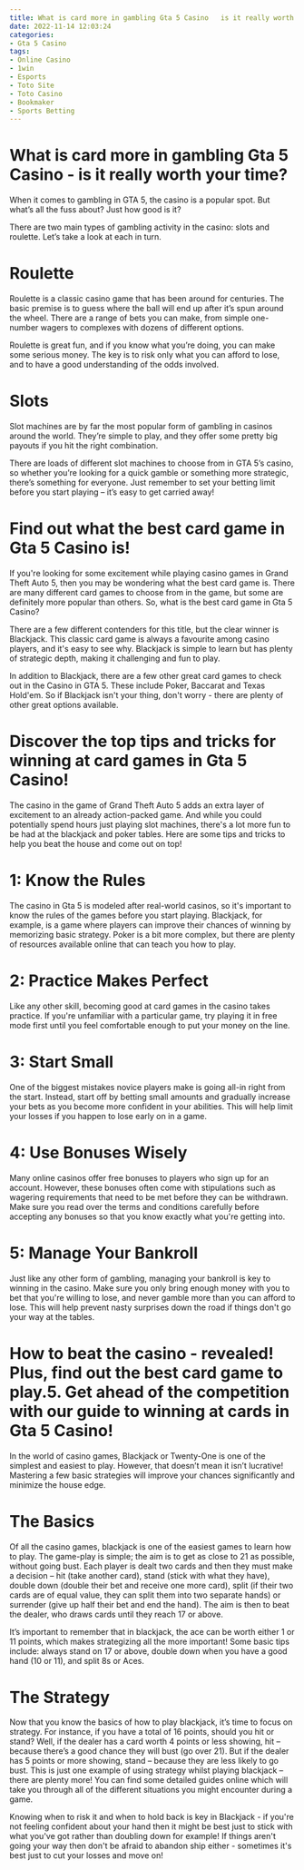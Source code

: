 ```yaml
---
title: What is card more in gambling Gta 5 Casino   is it really worth your time
date: 2022-11-14 12:03:24
categories:
- Gta 5 Casino
tags:
- Online Casino
- 1win
- Esports
- Toto Site
- Toto Casino
- Bookmaker
- Sports Betting
---
```



#  What is card more in gambling Gta 5 Casino - is it really worth your time?

When it comes to gambling in GTA 5, the casino is a popular spot. But what’s all the fuss about? Just how good is it?

There are two main types of gambling activity in the casino: slots and roulette. Let’s take a look at each in turn.

# Roulette

Roulette is a classic casino game that has been around for centuries. The basic premise is to guess where the ball will end up after it’s spun around the wheel. There are a range of bets you can make, from simple one-number wagers to complexes with dozens of different options.

Roulette is great fun, and if you know what you’re doing, you can make some serious money. The key is to risk only what you can afford to lose, and to have a good understanding of the odds involved.

# Slots

Slot machines are by far the most popular form of gambling in casinos around the world. They’re simple to play, and they offer some pretty big payouts if you hit the right combination.

There are loads of different slot machines to choose from in GTA 5’s casino, so whether you’re looking for a quick gamble or something more strategic, there’s something for everyone. Just remember to set your betting limit before you start playing – it’s easy to get carried away!

#  Find out what the best card game in Gta 5 Casino is!

If you're looking for some excitement while playing casino games in Grand Theft Auto 5, then you may be wondering what the best card game is. There are many different card games to choose from in the game, but some are definitely more popular than others. So, what is the best card game in Gta 5 Casino?

There are a few different contenders for this title, but the clear winner is Blackjack. This classic card game is always a favourite among casino players, and it's easy to see why. Blackjack is simple to learn but has plenty of strategic depth, making it challenging and fun to play.

In addition to Blackjack, there are a few other great card games to check out in the Casino in GTA 5. These include Poker, Baccarat and Texas Hold'em. So if Blackjack isn't your thing, don't worry - there are plenty of other great options available.

#  Discover the top tips and tricks for winning at card games in Gta 5 Casino!

The casino in the game of Grand Theft Auto 5 adds an extra layer of excitement to an already action-packed game. And while you could potentially spend hours just playing slot machines, there's a lot more fun to be had at the blackjack and poker tables. Here are some tips and tricks to help you beat the house and come out on top!

# 1: Know the Rules

The casino in Gta 5 is modeled after real-world casinos, so it's important to know the rules of the games before you start playing. Blackjack, for example, is a game where players can improve their chances of winning by memorizing basic strategy. Poker is a bit more complex, but there are plenty of resources available online that can teach you how to play.

# 2: Practice Makes Perfect

Like any other skill, becoming good at card games in the casino takes practice. If you're unfamiliar with a particular game, try playing it in free mode first until you feel comfortable enough to put your money on the line.

# 3: Start Small


One of the biggest mistakes novice players make is going all-in right from the start. Instead, start off by betting small amounts and gradually increase your bets as you become more confident in your abilities. This will help limit your losses if you happen to lose early on in a game.

# 4: Use Bonuses Wisely

Many online casinos offer free bonuses to players who sign up for an account. However, these bonuses often come with stipulations such as wagering requirements that need to be met before they can be withdrawn. Make sure you read over the terms and conditions carefully before accepting any bonuses so that you know exactly what you're getting into.

# 5: Manage Your Bankroll

Just like any other form of gambling, managing your bankroll is key to winning in the casino. Make sure you only bring enough money with you to bet that you're willing to lose, and never gamble more than you can afford to lose. This will help prevent nasty surprises down the road if things don't go your way at the tables.

#  How to beat the casino - revealed! Plus, find out the best card game to play.5. Get ahead of the competition with our guide to winning at cards in Gta 5 Casino!

In the world of casino games, Blackjack or Twenty-One is one of the simplest and easiest to play. However, that doesn’t mean it isn’t lucrative! Mastering a few basic strategies will improve your chances significantly and minimize the house edge.

# The Basics
Of all the casino games, blackjack is one of the easiest games to learn how to play. The game-play is simple; the aim is to get as close to 21 as possible, without going bust. Each player is dealt two cards and then they must make a decision – hit (take another card), stand (stick with what they have), double down (double their bet and receive one more card), split (if their two cards are of equal value, they can split them into two separate hands) or surrender (give up half their bet and end the hand). The aim is then to beat the dealer, who draws cards until they reach 17 or above.

It’s important to remember that in blackjack, the ace can be worth either 1 or 11 points, which makes strategizing all the more important! Some basic tips include: always stand on 17 or above, double down when you have a good hand (10 or 11), and split 8s or Aces.

# The Strategy
Now that you know the basics of how to play blackjack, it’s time to focus on strategy. For instance, if you have a total of 16 points, should you hit or stand? Well, if the dealer has a card worth 4 points or less showing, hit – because there’s a good chance they will bust (go over 21). But if the dealer has 5 points or more showing, stand – because they are less likely to go bust. This is just one example of using strategy whilst playing blackjack – there are plenty more! You can find some detailed guides online which will take you through all of the different situations you might encounter during a game.

Knowing when to risk it and when to hold back is key in Blackjack - if you're not feeling confident about your hand then it might be best just to stick with what you've got rather than doubling down for example! If things aren't going your way then don't be afraid to abandon ship either - sometimes it's best just to cut your losses and move on!